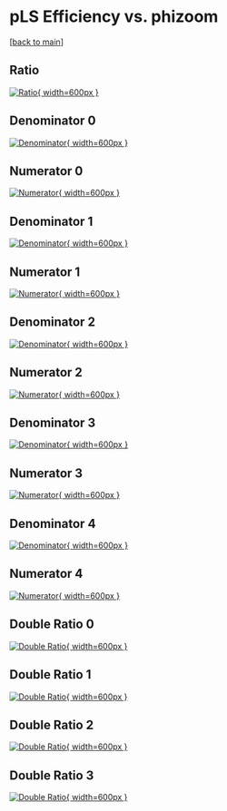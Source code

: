 # pLS Efficiency vs. phizoom

[[back to main](./)]



## Ratio

[![Ratio](../mtv/var/pLS_base_13_-1_eff_phizoom.png){ width=600px }](../mtv/var/pLS_base_13_-1_eff_phizoom.pdf)

## Denominator 0

[![Denominator](../mtv/den/pLS_base_13_-1_eff_phizoom_den0.png){ width=600px }](../mtv/den/pLS_base_13_-1_eff_phizoom_den0.pdf)

## Numerator 0

[![Numerator](../mtv/num/pLS_base_13_-1_eff_phizoom_num0.png){ width=600px }](../mtv/num/pLS_base_13_-1_eff_phizoom_num0.pdf)

## Denominator 1

[![Denominator](../mtv/den/pLS_base_13_-1_eff_phizoom_den1.png){ width=600px }](../mtv/den/pLS_base_13_-1_eff_phizoom_den1.pdf)

## Numerator 1

[![Numerator](../mtv/num/pLS_base_13_-1_eff_phizoom_num1.png){ width=600px }](../mtv/num/pLS_base_13_-1_eff_phizoom_num1.pdf)

## Denominator 2

[![Denominator](../mtv/den/pLS_base_13_-1_eff_phizoom_den2.png){ width=600px }](../mtv/den/pLS_base_13_-1_eff_phizoom_den2.pdf)

## Numerator 2

[![Numerator](../mtv/num/pLS_base_13_-1_eff_phizoom_num2.png){ width=600px }](../mtv/num/pLS_base_13_-1_eff_phizoom_num2.pdf)

## Denominator 3

[![Denominator](../mtv/den/pLS_base_13_-1_eff_phizoom_den3.png){ width=600px }](../mtv/den/pLS_base_13_-1_eff_phizoom_den3.pdf)

## Numerator 3

[![Numerator](../mtv/num/pLS_base_13_-1_eff_phizoom_num3.png){ width=600px }](../mtv/num/pLS_base_13_-1_eff_phizoom_num3.pdf)

## Denominator 4

[![Denominator](../mtv/den/pLS_base_13_-1_eff_phizoom_den4.png){ width=600px }](../mtv/den/pLS_base_13_-1_eff_phizoom_den4.pdf)

## Numerator 4

[![Numerator](../mtv/num/pLS_base_13_-1_eff_phizoom_num4.png){ width=600px }](../mtv/num/pLS_base_13_-1_eff_phizoom_num4.pdf)

## Double Ratio 0

[![Double Ratio](../mtv/ratio/pLS_base_13_-1_eff_phizoom_ratio0.png){ width=600px }](../mtv/ratio/pLS_base_13_-1_eff_phizoom_ratio0.pdf)

## Double Ratio 1

[![Double Ratio](../mtv/ratio/pLS_base_13_-1_eff_phizoom_ratio1.png){ width=600px }](../mtv/ratio/pLS_base_13_-1_eff_phizoom_ratio1.pdf)

## Double Ratio 2

[![Double Ratio](../mtv/ratio/pLS_base_13_-1_eff_phizoom_ratio2.png){ width=600px }](../mtv/ratio/pLS_base_13_-1_eff_phizoom_ratio2.pdf)

## Double Ratio 3

[![Double Ratio](../mtv/ratio/pLS_base_13_-1_eff_phizoom_ratio3.png){ width=600px }](../mtv/ratio/pLS_base_13_-1_eff_phizoom_ratio3.pdf)

